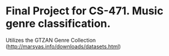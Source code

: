 # Final Project for CS-471. Music genre classification.

Utilizes the GTZAN Genre Collection (http://marsyas.info/downloads/datasets.html)
